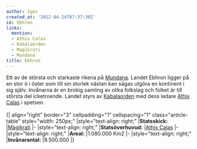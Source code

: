```yaml
---
author: Igos
created_at: '2012-04-24T07:37:30Z'
id: Ebhron
links:
  mention:
  - Athix Calas
  - Kabalaorden
  - Magikrati
  - Mundana
title: Ebhron
---
```


Ett av de största och starkaste rikena på [Mundana]. Landet Ebhron ligger på en stor ö i öster som
till sin storlek nästan kan sägas utgöra en kontinent i sig själv. Invånarna är en brokig samling av
olika folkslag och folket är till största del icketroende. Landet styrs av [Kabalaorden] med dess
ledare [Athix Calas] i spetsen.\
\
{\| align="right" border="3" cellpadding="1" cellspacing="1" class="article-table" style="width:
250px;" \|style="text-align: right;" \|**Statsskick:** \|[Magikrati] \|- \|style="text-align:
right;" \|**Statsöverhuvud:** \|[Athix Calas] \|- \|style="text-align: right;" \|**Areal:**
\|1.080.000 Km2 \|- \|style="text-align: right;" \|**Invånarantal:** \|9.500.000 \|}

  [Mundana]: Mundana
  [Kabalaorden]: Kabalaorden
  [Athix Calas]: Athix_Calas
  [Magikrati]: Magikrati